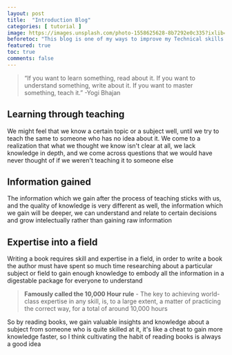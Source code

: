 ```yaml
---
layout: post
title:  "Introduction Blog"
categories: [ tutorial ]
image: https://images.unsplash.com/photo-1558625628-8b7292e0c335?ixlib=rb-1.2.1&ixid=eyJhcHBfaWQiOjEyMDd9&auto=format&fit=crop&w=1950&q=80
beforetoc: "This blog is one of my ways to improve my Technical skills as well as my writing sills, especially now that I'm starting out my journey as a software developer. I'm planning to utilize my time properly to make the knowledge I gain into something which will be engraved in my mind"
featured: true
toc: true
comments: false
---
```

> “If you want to learn something, read about it. If you want to understand something, write about it. If you want to master something, teach it.” -Yogi Bhajan


## Learning through teaching

We might feel that we know a certain topic or a subject well, until we try to teach the same to someone who has no idea about it. We come to a realization that what we thought we know isn't clear at all, we lack knowledge in depth, and we come across questions that we would have never thought of if we weren't teaching it to someone else

## Information gained

The information which we gain after the process of teaching sticks with us, and the quality of knowledge is very different as well, the information which we gain will be deeper, we can understand and relate to certain decisions and grow intelectually rather than gaining raw information 

## Expertise into a field

Writing a book requires skill and expertise in a field, in order to write a book the author must have spent so much time researching about a particular subject or field to gain enough knowledge to embody all the information in a digestable package for everyone to understand

>**Famously called the 10,000 Hour rule** - The key to achieving world-class expertise in any skill, is, to a large extent, a matter of practicing the correct way, for a total of around 10,000 hours

So by reading books, we gain valuable insights and knowledge about a subject from someone who is quite skilled at it, it's like a cheat to gain more knowledge faster, so I think cultivating the habit of reading books is always a good idea